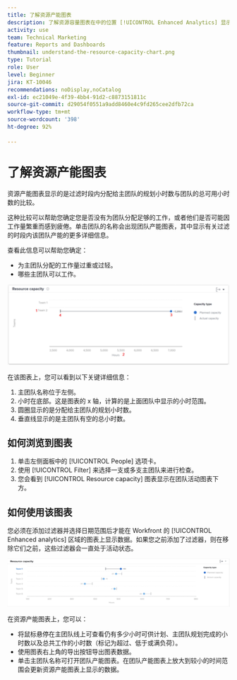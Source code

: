```yaml
---
title: 了解资源产能图表
description: 了解资源容量图表在中的位置 [!UICONTROL Enhanced Analytics] 显示在过滤的时段内与主团队的总可用小时数相比分配给该主团队的已计划小时数。
activity: use
team: Technical Marketing
feature: Reports and Dashboards
thumbnail: understand-the-resource-capacity-chart.png
type: Tutorial
role: User
level: Beginner
jira: KT-10046
recommendations: noDisplay,noCatalog
exl-id: ec21049e-4f39-4bb4-91d2-c8873151811c
source-git-commit: d29054f0551a9add8460e4c9fd265cee2dfb72ca
workflow-type: tm+mt
source-wordcount: '398'
ht-degree: 92%

---
```


# 了解资源产能图表

资源产能图表显示的是过滤时段内分配给主团队的规划小时数与团队的总可用小时数的比较。

这种比较可以帮助您确定您是否没有为团队分配足够的工作，或者他们是否可能因工作量繁重而感到疲倦。单击团队的名称会出现团队产能图表，其中显示有关过滤的时段内该团队产能的更多详细信息。

查看此信息可以帮助您确定：

* 为主团队分配的工作量过重或过轻。
* 哪些主团队可以工作。

![显示资源产能图表的图像，其中包含下面项目符号中描述的区域的数字](assets/section-3-2.png)

在该图表上，您可以看到以下关键详细信息：

1. 主团队名称位于左侧。
1. 小时在底部。这是图表的 x 轴，计算的是上面团队中显示的小时范围。
1. 圆圈显示的是分配给主团队的规划小时数。
1. 垂直线显示的是主团队有空的总小时数。

## 如何浏览到图表

1. 单击左侧面板中的 [!UICONTROL People] 选项卡。
1. 使用 [!UICONTROL Filter] 来选择一支或多支主团队来进行检查。
1. 您会看到 [!UICONTROL Resource capacity] 图表显示在团队活动图表下方。

## 如何使用该图表

您必须在添加过滤器并选择日期范围后才能在 Workfront 的 [!UICONTROL Enhanced analytics] 区域的图表上显示数据。如果您之前添加了过滤器，则在移除它们之前，这些过滤器会一直处于活动状态。

![显示资源产能图表的图像](assets/section-3-3.png)

在资源产能图表上，您可以：

* 将鼠标悬停在主团队线上可查看仍有多少小时可供计划、主团队规划完成的小时数以及总共工作的小时数（标记为超过、低于或满负荷）。
* 使用图表右上角的导出按钮导出图表数据。
* 单击主团队名称可打开团队产能图表。在团队产能图表上放大到较小的时间范围会更新资源产能图表上显示的数据。
